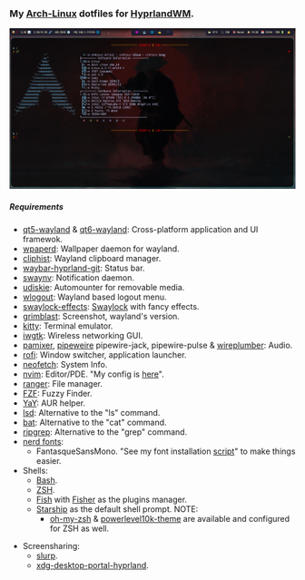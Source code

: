 ### My [Arch-Linux](https://archlinux.org/) dotfiles for [HyprlandWM](https://wiki.hyprland.org/Getting-Started/Installation/).

![Alpha](https://github.com/Gl00ria/dots_hyprland/blob/main/showcase/hyper_dots)

##### Requirements

- [qt5-wayland](https://github.com/Geo25rey/qt5-wayland) & [qt6-wayland](https://github.com/deepin-community/qt6-wayland): Cross-platform application and UI framewok.
- [wpaperd](https://github.com/danyspin97/wpaperd): Wallpaper daemon for
  wayland.
- [cliphist](https://github.com/sentriz/cliphist): Wayland clipboard manager.
- [waybar-hyprland-git](https://github.com/Alexays/Waybar/): Status bar.
- [swaynv](https://github.com/ErikReider/SwayNotificationCenter): Notification
  daemon.
- [udiskie](https://github.com/coldfix/udiskie): Automounter for removable
  media.
- [wlogout](https://github.com/ArtsyMacaw/wlogout): Wayland based logout menu.
- [swaylock-effects](https://github.com/mortie/swaylock-effects): [Swaylock](https://github.com/swaywm/swaylock) with fancy effects.
- [grimblast](https://github.com/hyprwm/contrib): Screenshot, wayland's
  version.
- [kitty](https://github.com/kovidgoyal/kitty): Terminal emulator.
- [iwgtk](https://github.com/J-Lentz/iwgtk): Wireless networking GUI.
- [pamixer](https://github.com/cdemoulins/pamixer), [pipeweire](https://pipewire.org/) pipewire-jack, pipewire-pulse & [wireplumber](https://pipewire.pages.freedesktop.org/wireplumber/): Audio.
- [rofi](https://github.com/davatorium/rofi): Window switcher, application launcher.
- [neofetch](https://github.com/dylanaraps/neofetch): System Info.
- [nvim](https://github.com/neovim/neovim): Editor/PDE. "My config is [here](https://github.com/Gl00ria/nvim)".
- [ranger](https://github.com/ranger/ranger): File manager.
- [FZF](https://github.com/junegunn/fzf): Fuzzy Finder.
- [YaY](https://github.com/Jguer/yay): AUR helper.
- [lsd](https://github.com/Peltoche/lsd): Alternative to the "ls" command.
- [bat](https://github.com/sharkdp/bat): Alternative to the "cat" command.
- [ripgrep](https://github.com/BurntSushi/ripgrep): Alternative to the "grep" command.
- [nerd fonts](https://github.com/ryanoasis/nerd-fonts):
  - FantasqueSansMono. "See my font installation [script](https://github.com/Gl00ria/FontsL00ria)" to make things easier.
- Shells:
  - [Bash](https://www.gnu.org/software/bash/).
  - [ZSH](https://sourceforge.net/p/zsh/code/ci/master/tree/).
  - [Fish](https://fishshell.com/) with [Fisher](https://github.com/jorgebucaran/fisher) as the plugins manager.
  - [Starship](https://starship.rs/) as the default shell prompt.
    NOTE:
    - [oh-my-zsh](https://github.com/ohmyzsh/ohmyzsh) &
      [powerlevel10k-theme](https://github.com/romkatv/powerlevel10k)
      are available and configured for ZSH as well.

* Screensharing:
  - [slurp](https://github.com/emersion/slurp).
  - [xdg-desktop-portal-hyprland](https://github.com/hyprwm/xdg-desktop-portal-hyprland).
